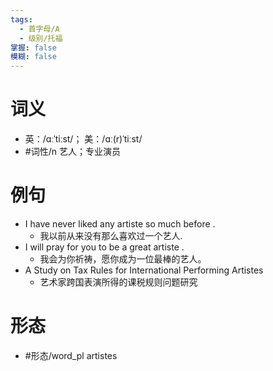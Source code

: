 ```yaml
---
tags:
  - 首字母/A
  - 级别/托福
掌握: false
模糊: false
---
```

# 词义
- 英：/ɑːˈtiːst/； 美：/ɑː(r)ˈtiːst/
- #词性/n  艺人；专业演员
# 例句
- I have never liked any artiste so much before .
	- 我以前从来没有那么喜欢过一个艺人.
- I will pray for you to be a great artiste .
	- 我会为你祈祷，愿你成为一位最棒的艺人。
- A Study on Tax Rules for International Performing Artistes
	- 艺术家跨国表演所得的课税规则问题研究
# 形态
- #形态/word_pl artistes
